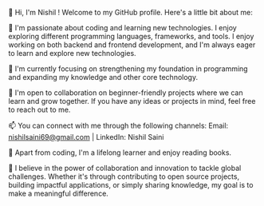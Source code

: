 👋 Hi, I'm Nishil ! Welcome to my GitHub profile. Here's a little bit about me:

👀 I'm passionate about coding and learning new technologies. I enjoy exploring different programming languages, frameworks, and tools. I enjoy working on both backend and frontend development, and I'm always eager to learn and explore new technologies.

🌱 I'm currently focusing on strengthening my foundation in programming and expanding my knowledge and other core technology.

💼 I'm open to collaboration on beginner-friendly projects where we can learn and grow together. If you have any ideas or projects in mind, feel free to reach out to me.

📫 You can connect with me through the following channels: Email: nishilsaini69@gmail.com | LinkedIn: Nishil Saini 

🔭 Apart from coding, I'm a lifelong learner and enjoy reading books. 

🌟 I believe in the power of collaboration and innovation to tackle global challenges. Whether it's through contributing to open source projects, building impactful applications, or simply sharing knowledge, my goal is to make a meaningful difference.

